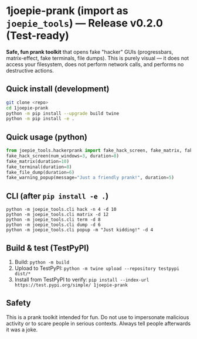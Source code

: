 # 1joepie-prank (import as `joepie_tools`) — Release v0.2.0 (Test-ready)

**Safe, fun prank toolkit** that opens fake "hacker" GUIs (progressbars, matrix-effect, fake terminals, file dumps).
This is purely visual — it does not access your filesystem, does not perform network calls, and performs no destructive actions.

## Quick install (development)
```bash
git clone <repo>
cd 1joepie-prank
python -m pip install --upgrade build twine
python -m pip install -e .
```

## Quick usage (python)
```python
from joepie_tools.hackerprank import fake_hack_screen, fake_matrix, fake_terminal, fake_file_dump, fake_warning_popup
fake_hack_screen(num_windows=3, duration=8)
fake_matrix(duration=10)
fake_terminal(duration=8)
fake_file_dump(duration=6)
fake_warning_popup(message="Just a friendly prank!", duration=5)
```

## CLI (after `pip install -e .`)
```
python -m joepie_tools.cli hack -n 4 -d 10
python -m joepie_tools.cli matrix -d 12
python -m joepie_tools.cli term -d 8
python -m joepie_tools.cli dump -d 6
python -m joepie_tools.cli popup -m "Just kidding!" -d 4
```

## Build & test (TestPyPI)
1. Build: `python -m build`
2. Upload to TestPyPI: `python -m twine upload --repository testpypi dist/*`
3. Install from TestPyPI to verify: `pip install --index-url https://test.pypi.org/simple/ 1joepie-prank`

## Safety
This is a prank toolkit intended for fun. Do not use to impersonate malicious activity or to scare people in serious contexts.
Always tell people afterwards it was a joke.

